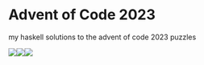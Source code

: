 # Advent of Code 2023

my haskell solutions to the advent of code 2023 puzzles

![](https://img.shields.io/badge/day%20📅-1-blue)![](https://img.shields.io/badge/stars%20⭐-2-yellow)![](https://img.shields.io/badge/days%20completed-1-red)

